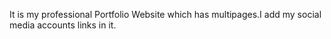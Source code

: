 It is my professional Portfolio Website which has multipages.I add my social media accounts links in it.
